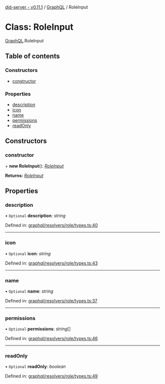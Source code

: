 [did-server - v0.11.1](../README.md) / [GraphQL](../modules/graphql.md) / RoleInput

# Class: RoleInput

[GraphQL](../modules/graphql.md).RoleInput

## Table of contents

### Constructors

- [constructor](graphql.roleinput.md#constructor)

### Properties

- [description](graphql.roleinput.md#description)
- [icon](graphql.roleinput.md#icon)
- [name](graphql.roleinput.md#name)
- [permissions](graphql.roleinput.md#permissions)
- [readOnly](graphql.roleinput.md#readonly)

## Constructors

### constructor

\+ **new RoleInput**(): [*RoleInput*](graphql.roleinput.md)

**Returns:** [*RoleInput*](graphql.roleinput.md)

## Properties

### description

• `Optional` **description**: *string*

Defined in: [graphql/resolvers/role/types.ts:40](https://github.com/Puzzlepart/did/blob/dev/server/graphql/resolvers/role/types.ts#L40)

___

### icon

• `Optional` **icon**: *string*

Defined in: [graphql/resolvers/role/types.ts:43](https://github.com/Puzzlepart/did/blob/dev/server/graphql/resolvers/role/types.ts#L43)

___

### name

• `Optional` **name**: *string*

Defined in: [graphql/resolvers/role/types.ts:37](https://github.com/Puzzlepart/did/blob/dev/server/graphql/resolvers/role/types.ts#L37)

___

### permissions

• `Optional` **permissions**: *string*[]

Defined in: [graphql/resolvers/role/types.ts:46](https://github.com/Puzzlepart/did/blob/dev/server/graphql/resolvers/role/types.ts#L46)

___

### readOnly

• `Optional` **readOnly**: *boolean*

Defined in: [graphql/resolvers/role/types.ts:49](https://github.com/Puzzlepart/did/blob/dev/server/graphql/resolvers/role/types.ts#L49)

